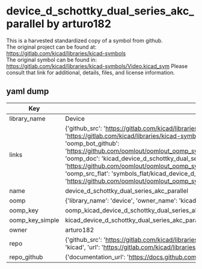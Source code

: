 # device_d_schottky_dual_series_akc_parallel by arturo182  
This is a harvested standardized copy of a symbol from github.  
The original project can be found at:  
https://gitlab.com/kicad/libraries/kicad-symbols  
The original symbol can be found in:
https://gitlab.com/kicad/libraries/kicad-symbols/Video.kicad_sym
Please consult that link for additional, details, files, and license information.  
## yaml dump  
| Key | Value |  
| --- | --- |  
| library_name | Device |  
| links | {'github_src': 'https://gitlab.com/kicad/libraries/kicad-symbols/Video.kicad_sym', 'github_src_repo': 'https://gitlab.com/kicad/libraries/kicad-symbols', 'oomp_bot': 'kicad_device_d_schottky_dual_series_akc_parallel/working', 'oomp_bot_github': 'https://github.com/oomlout/oomlout_oomp_symbol_bot/tree/main/kicad_device_d_schottky_dual_series_akc_parallel/working', 'oomp_doc': 'kicad_device_d_schottky_dual_series_akc_parallel/working', 'oomp_doc_github': 'https://github.com/oomlout/oomlout_oomp_symbol_doc/tree/main/kicad_device_d_schottky_dual_series_akc_parallel/working', 'oomp_src_flat': 'symbols_flat/kicad_device_d_schottky_dual_series_akc_parallel/working', 'oomp_src_flat_github': 'https://github.com/oomlout/oomlout_oomp_symbol_src/tree/main/kicad_device_d_schottky_dual_series_akc_parallel/working'} |  
| name | device_d_schottky_dual_series_akc_parallel |  
| oomp | {'library_name': 'device', 'owner_name': 'kicad', 'symbol_name': 'device_d_schottky_dual_series_akc_parallel'} |  
| oomp_key | oomp_kicad_device_d_schottky_dual_series_akc_parallel |  
| oomp_key_simple | kicad_device_d_schottky_dual_series_akc_parallel |  
| owner | arturo182 |  
| repo | {'github_src': 'https://gitlab.com/kicad/libraries/kicad-symbols/Video.kicad_sym', 'name': 'libraries/kicad-symbols', 'owner': 'kicad', 'url': 'https://gitlab.com/kicad/libraries/kicad-symbols'} |  
| repo_github | {'documentation_url': 'https://docs.github.com/rest/repos/repos#get-a-repository', 'message': 'Not Found'} |  

